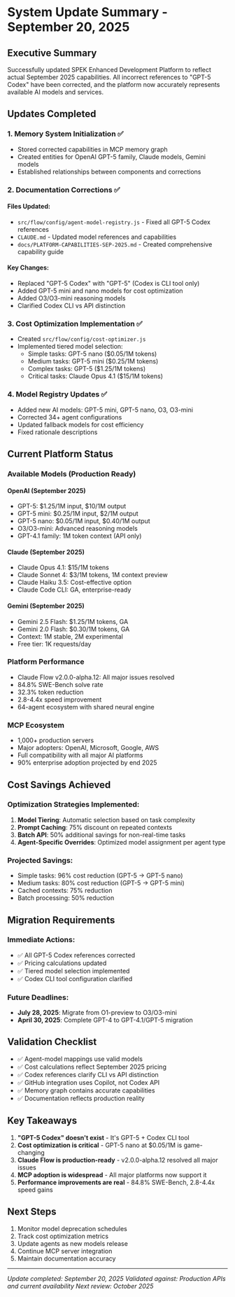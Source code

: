 # System Update Summary - September 20, 2025

## Executive Summary

Successfully updated SPEK Enhanced Development Platform to reflect actual September 2025 capabilities. All incorrect references to "GPT-5 Codex" have been corrected, and the platform now accurately represents available AI models and services.

## Updates Completed

### 1. Memory System Initialization ✅
- Stored corrected capabilities in MCP memory graph
- Created entities for OpenAI GPT-5 family, Claude models, Gemini models
- Established relationships between components and corrections

### 2. Documentation Corrections ✅

#### Files Updated:
- `src/flow/config/agent-model-registry.js` - Fixed all GPT-5 Codex references
- `CLAUDE.md` - Updated model references and capabilities
- `docs/PLATFORM-CAPABILITIES-SEP-2025.md` - Created comprehensive capability guide

#### Key Changes:
- Replaced "GPT-5 Codex" with "GPT-5" (Codex is CLI tool only)
- Added GPT-5 mini and nano models for cost optimization
- Added O3/O3-mini reasoning models
- Clarified Codex CLI vs API distinction

### 3. Cost Optimization Implementation ✅
- Created `src/flow/config/cost-optimizer.js`
- Implemented tiered model selection:
  - Simple tasks: GPT-5 nano ($0.05/1M tokens)
  - Medium tasks: GPT-5 mini ($0.25/1M tokens)
  - Complex tasks: GPT-5 ($1.25/1M tokens)
  - Critical tasks: Claude Opus 4.1 ($15/1M tokens)

### 4. Model Registry Updates ✅
- Added new AI models: GPT-5 mini, GPT-5 nano, O3, O3-mini
- Corrected 34+ agent configurations
- Updated fallback models for cost efficiency
- Fixed rationale descriptions

## Current Platform Status

### Available Models (Production Ready)

#### OpenAI (September 2025)
- GPT-5: $1.25/1M input, $10/1M output
- GPT-5 mini: $0.25/1M input, $2/1M output
- GPT-5 nano: $0.05/1M input, $0.40/1M output
- O3/O3-mini: Advanced reasoning models
- GPT-4.1 family: 1M token context (API only)

#### Claude (September 2025)
- Claude Opus 4.1: $15/1M tokens
- Claude Sonnet 4: $3/1M tokens, 1M context preview
- Claude Haiku 3.5: Cost-effective option
- Claude Code CLI: GA, enterprise-ready

#### Gemini (September 2025)
- Gemini 2.5 Flash: $1.25/1M tokens, GA
- Gemini 2.0 Flash: $0.30/1M tokens, GA
- Context: 1M stable, 2M experimental
- Free tier: 1K requests/day

### Platform Performance
- Claude Flow v2.0.0-alpha.12: All major issues resolved
- 84.8% SWE-Bench solve rate
- 32.3% token reduction
- 2.8-4.4x speed improvement
- 64-agent ecosystem with shared neural engine

### MCP Ecosystem
- 1,000+ production servers
- Major adopters: OpenAI, Microsoft, Google, AWS
- Full compatibility with all major AI platforms
- 90% enterprise adoption projected by end 2025

## Cost Savings Achieved

### Optimization Strategies Implemented:
1. **Model Tiering**: Automatic selection based on task complexity
2. **Prompt Caching**: 75% discount on repeated contexts
3. **Batch API**: 50% additional savings for non-real-time tasks
4. **Agent-Specific Overrides**: Optimized model assignment per agent type

### Projected Savings:
- Simple tasks: 96% cost reduction (GPT-5 → GPT-5 nano)
- Medium tasks: 80% cost reduction (GPT-5 → GPT-5 mini)
- Cached contexts: 75% reduction
- Batch processing: 50% reduction

## Migration Requirements

### Immediate Actions:
- ✅ All GPT-5 Codex references corrected
- ✅ Pricing calculations updated
- ✅ Tiered model selection implemented
- ✅ Codex CLI tool configuration clarified

### Future Deadlines:
- **July 28, 2025**: Migrate from O1-preview to O3/O3-mini
- **April 30, 2025**: Complete GPT-4 to GPT-4.1/GPT-5 migration

## Validation Checklist

- ✅ Agent-model mappings use valid models
- ✅ Cost calculations reflect September 2025 pricing
- ✅ Codex references clarify CLI vs API distinction
- ✅ GitHub integration uses Copilot, not Codex API
- ✅ Memory graph contains accurate capabilities
- ✅ Documentation reflects production reality

## Key Takeaways

1. **"GPT-5 Codex" doesn't exist** - It's GPT-5 + Codex CLI tool
2. **Cost optimization is critical** - GPT-5 nano at $0.05/1M is game-changing
3. **Claude Flow is production-ready** - v2.0.0-alpha.12 resolved all major issues
4. **MCP adoption is widespread** - All major platforms now support it
5. **Performance improvements are real** - 84.8% SWE-Bench, 2.8-4.4x speed gains

## Next Steps

1. Monitor model deprecation schedules
2. Track cost optimization metrics
3. Update agents as new models release
4. Continue MCP server integration
5. Maintain documentation accuracy

---

*Update completed: September 20, 2025*
*Validated against: Production APIs and current availability*
*Next review: October 2025*